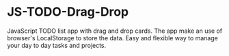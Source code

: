 # JS-TODO-Drag-Drop

JavaScript TODO list app with drag and drop cards.
The app make an use of browser's LocalStorage to store the data.
Easy and flexible way to manage your day to day tasks and projects.
